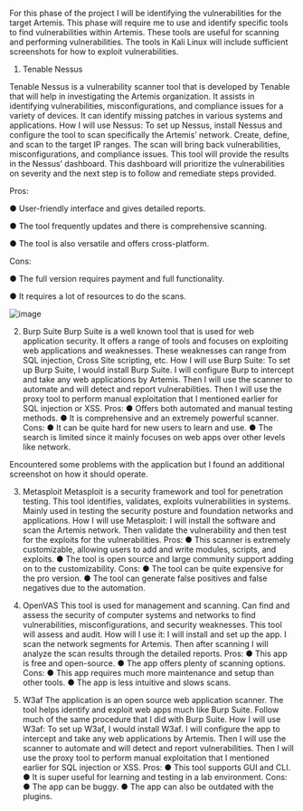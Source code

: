 For this phase of the project I will be identifying the vulnerabilities for the target Artemis. This phase will require me to use and identify specific tools to find vulnerabilities within Artemis. These tools are useful for scanning and performing vulnerabilities. The tools in Kali Linux will include sufficient screenshots for how to exploit vulnerabilities. 

1.	Tenable Nessus

Tenable Nessus is a vulnerability scanner tool that is developed by Tenable that will help in investigating the Artemis organization. It assists in identifying vulnerabilities, misconfigurations, and compliance issues for a variety of devices. It can identify missing patches in various systems and applications.
How I will use Nessus: To set up Nessus, install Nessus and configure the tool to scan specifically the Artemis’ network. Create, define, and scan to the target IP ranges. The scan will bring back vulnerabilities, misconfigurations, and compliance issues. This tool will provide the results in the Nessus’ dashboard. This dashboard will prioritize the vulnerabilities on severity and the next step is to follow and remediate steps provided. 

Pros: 

●	User-friendly interface and gives detailed reports. 

●	The tool frequently updates and there is comprehensive scanning.

●	The tool is also versatile and offers cross-platform.

Cons:

●	The full version requires payment and full functionality.

●	It requires a lot of resources to do the scans. 
	 
![image](https://github.com/user-attachments/assets/52be9746-6b8e-43f9-8c85-249e76090290)
 
 
2.	Burp Suite
	Burp Suite is a well known tool that is used for web application security. It offers a range of tools and focuses on exploiting web applications and weaknesses. These weaknesses can range from SQL injection, Cross Site scripting, etc. 
	How I will use Burp Suite: To set up Burp Suite, I would install Burp Suite. I will configure Burp to intercept and take any web applications by Artemis. Then I will use the scanner to automate and will detect and report vulnerabilities. Then I will use the proxy tool to perform manual exploitation that I mentioned earlier for SQL injection or XSS.
	Pros:
●	Offers both automated and manual testing methods.
●	It is comprehensive and an extremely powerful scanner.
Cons:
●	It can be quite hard for new users to learn and use.
●	The search is limited since it mainly focuses on web apps over other levels like network.
 
 
Encountered some problems with the application but I found an additional screenshot on how it should operate. 
 
 

3.	Metasploit
	Metasploit is a security framework and tool for penetration testing. This tool identifies, validates, exploits vulnerabilities in systems. Mainly used in testing the security posture and foundation networks and applications. 
	How I will use Metasploit: I will install the software and scan the Artemis network. Then validate the vulnerability and then test for the exploits for the vulnerabilities. 
	Pros:
●	This scanner is extremely customizable, allowing users to add and write modules, scripts, and exploits. 
●	The tool is open source and large community support adding on to the customizability. 
	Cons:
●	The tool can be quite expensive for the pro version.
●	The tool can generate false positives and false negatives due to the automation. 

4.	OpenVAS
	This tool is used for management and scanning. Can find and assess the security of computer systems and networks to find vulnerabilities, misconfigurations, and security weaknesses. This tool will assess and audit.
	How will I use it: I will install and set up the app. I scan the network segments for Artemis. Then after scanning I will analyze the scan results through the detailed reports. 
	Pros:
●	This app is free and open-source.
●	The app offers plenty of scanning options. 
	Cons:
●	This app requires much more maintenance and setup than other tools.
●	The app is less intuitive and slows scans.
 

5.	W3af
	The application is an open source web application scanner. The tool helps identify and exploit web apps much like Burp Suite. Follow much of the same procedure that I did with Burp Suite. 
	How I will use W3af: To set up W3af, I would install W3af. I will configure the app to intercept and take any web applications by Artemis. Then I will use the scanner to automate and will detect and report vulnerabilities. Then I will use the proxy tool to perform manual exploitation that I mentioned earlier for SQL injection or XSS.
	Pros:
●	This tool supports GUI and CLI. 
●	It is super useful for learning and testing in a lab environment. 
	Cons:
●	The app can be buggy.
●	The app can also be outdated with the plugins. 
